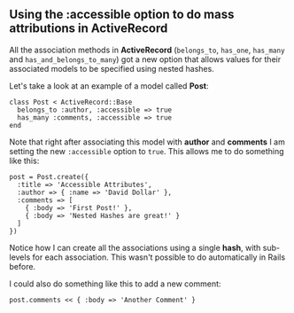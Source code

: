 ## Using the :accessible option to do mass attributions in ActiveRecord

All the association methods in **ActiveRecord** (`belongs_to`, `has_one`, `has_many` and `has_and_belongs_to_many`) got a new option that allows values for their associated models to be specified using nested hashes.

Let's take a look at an example of a model called **Post**:

	class Post < ActiveRecord::Base
	  belongs_to :author, :accessible => true
	  has_many :comments, :accessible => true
	end

Note that right after associating this model with **author** and **comments** I am setting the new `:accessible` option to `true`. This allows me to do something like this:

	post = Post.create({
	  :title => 'Accessible Attributes',
	  :author => { :name => 'David Dollar' },
	  :comments => [
	    { :body => 'First Post!' },
	    { :body => 'Nested Hashes are great!' }
	  ]
	})
	
Notice how I can create all the associations using a single **hash**, with sub-levels for each association. This wasn't possible to do automatically in Rails before.

I could also do something like this to add a new comment:

	post.comments << { :body => 'Another Comment' }
